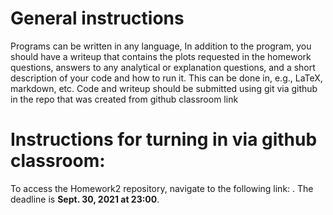 # General instructions
Programs can be written in any language, In addition to the program,
 you should have a writeup that contains the plots requested in the
 homework questions, answers to any analytical or explanation
 questions, and a short description of your code and how to run
 it. This can be done in, e.g., LaTeX, markdown, etc. Code and
 writeup should be submitted using git via github in the repo
 that was created from github classroom link
 
# Instructions for turning in via github classroom:

To access the Homework2 repository, navigate to the following link: [](). The deadline is  **Sept. 30, 2021 at 23:00**.


